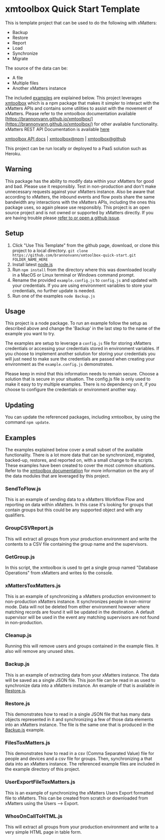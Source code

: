 # xmtoolbox Quick Start Template

This is template project that can be used to do the following with xMatters:

- Backup
- Restore
- Report
- Load
- Synchronize
- Migrate

The source of the data can be:

- A file
- Multiple files
- Another xMatters instance

The included [examples](#Examples) are explained below. This project leverages [xmtoolbox](https://www.npmjs.com/package/xmtoolbox) which is a npm package that makes it simpler to interact with the xMatters APIs and contains some utilities to assist with the movement of xMatters. Please refer to the xmtoolbox documentation available [https://brannonvann.github.io/xmtoolbox/](https://brannonvann.github.io/xmtoolbox/) for other available functionality. xMatters REST API Documentation is available [here](https://help.xmatters.com/xmapi/index.html)

[xmtoolbox API docs](https://brannonvann.github.io/xmtoolbox/index.html) | [xmtoolbox@npm](https://www.npmjs.com/package/xmtoolbox) | [xmtoolbox@github](https://github.com/brannonvann/xmtoolbox)

This project can be run locally or deployed to a PaaS solution such as Heroku.

## Warning

This package has the ability to modify data within your xMatters for good and bad. Please use it responsibly. Test in non-production and don't make unnecessary requests against your xMatters instance. Also be aware that according to xMatters, the inbound events and flow posts share the same bandwidth any interactions with the xMatters APIs, including the ones this package uses, so again please use responsibly. This project is an open source project and is not owned or supported by xMatters directly. If you are having trouble please [refer to or open a github issue](https://github.com/brannonvann/xmtoolbox-quick-start/issues).

## Setup

1. Click "Use This Template" from the github page, download, or clone this project to a local directory. `git clone https://github.com/brannonvann/xmtoolbox-quick-start.git FOLDER_NAME_HERE`
1. Install latest [node.js](https://nodejs.org/en/download/)
1. Run `npm install` from the directory where this was downloaded locally in a MacOS or Linux terminal or Windows command prompt.
1. Rename the provided `example.config.js` to `config.js` and updated with your credentials. If you are using environment variables to store your credentials, no further update is needed.
1. Run one of the examples `node Backup.js`

## Usage

This project is a node package. To run an example follow the setup as described above and change the 'Backup' in the last step to the name of the example you want to try.

The examples are setup to leverage a `config.js` file for storing xMatters credentials or accessing your credentials stored in environment variables. If you choose to implement another solution for storing your credentials you will just need to make sure the credentials are passed when creating your environment as the `example.config.js` demonstrates.

Please keep in mind that this information needs to remain secure. Choose a solution that is secure in your situation. The config.js file is only used to make it easy to try multiple examples. There is no dependency on it, if you choose to configure the credentials or environment another way.

## Updating

You can update the referenced packages, including xmtoolbox, by using the command `npm update`.

## Examples

The examples explained below cover a small subset of the available functionality. There is a lot more data that can be synchronized, migrated, backed-up, restores, and reported on, with a small change to the scripts. These examples have been created to cover the most common situations. Refer to the [xmtoolbox documentation](https://brannonvann.github.io/xmtoolbox/) for more information on the any of the data modules that are leveraged by this project.

### SendToFlow.js

This is an example of sending data to a xMatters Workflow Flow and reporting on data within xMatters. In this case it's looking for groups that contain groups but this could be any supported object and with any qualifiers.

### GroupCSVReport.js

This will extract all groups from your production environment and write the contents to a CSV file containing the group name and the supervisors.

### GetGroup.js

In this script, the xmtoolbox is used to get a single group named "Database Operations" from xMatters and writes to the console.

### xMattersToxMatters.js

This is an example of synchronizing a xMatters production environment to non-production xMatters instance. It synchronizes people in non-mirror mode. Data will not be deleted from either environment however where matching records are found it will be updated in the destination. A default supervisor will be used in the event any matching supervisors are not found in non-production.

### Cleanup.js

Running this will remove users and groups contained in the example files. It also will remove any unused sites.

### Backup.js

This is an example of extracting data from your xMatters instance. The data will be saved as a single JSON file. This json file can be read in as used to synchronize data into a xMatters instance. An example of that is available in [Restore.js](#restorejs).

### Restore.js

This demonstrates how to read in a single JSON file that has many data objects represented in it and synchronizing a few of those data elements into an xMatters instance. The file is the same one that is produced in the [Backup.js](#backupjs) example.

### FilesToxMatters.js

This demonstrates how to read in a csv (Comma Separated Value) file for people and devices and a csv file for groups. Then, synchronizing a that data into an xMatters instance. The referenced example files are included in the example directory of this project.

### UserExportFileToxMatters.js

This is an example of synchronizing the xMatters Users Export formatted file to xMatters. This can be created from scratch or downloaded from xMatters using the Users --> Export.

### WhosOnCallToHTML.js

This will extract all groups from your production environment and write to a very simple HTML page in table form.
